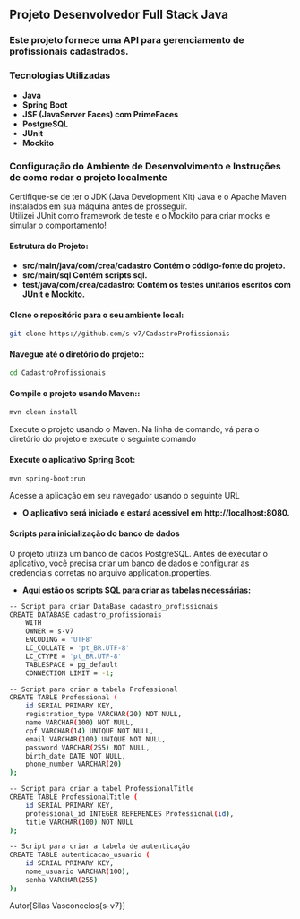 ## Projeto Desenvolvedor Full Stack Java

### Este projeto fornece uma API para gerenciamento de profissionais cadastrados. 
### Tecnologias Utilizadas
- **Java**
- **Spring Boot**
- **JSF (JavaServer Faces) com PrimeFaces**
- **PostgreSQL**
- **JUnit**
- **Mockito**

### Configuração do Ambiente de Desenvolvimento e Instruções de como rodar o projeto localmente
Certifique-se de ter o JDK (Java Development Kit) Java e o Apache Maven instalados em sua máquina antes de prosseguir.  
Utilizei JUnit como framework de teste e o Mockito para criar mocks e simular o comportamento!

#### Estrutura do Projeto:
- **src/main/java/com/crea/cadastro Contém o código-fonte do projeto.**
- **src/main/sql Contém scripts sql.**
- **test/java/com/crea/cadastro: Contém os testes unitários escritos com JUnit e Mockito.**

#### Clone o repositório para o seu ambiente local:
```bash
git clone https://github.com/s-v7/CadastroProfissionais
```
#### Navegue até o diretório do projeto::
```bash
cd CadastroProfissionais
```
#### Compile o projeto usando Maven::
```bash
mvn clean install
```
Execute o projeto usando o Maven. Na linha de comando, vá para o diretório do projeto e execute o seguinte comando
#### Execute o aplicativo Spring Boot:
```bash
mvn spring-boot:run
```
Acesse a aplicação em seu navegador usando o seguinte URL

- **O aplicativo será iniciado e estará acessível em http://localhost:8080.**
#### Scripts para inicialização do banco de dados

O projeto utiliza um banco de dados PostgreSQL. Antes de executar o aplicativo, você precisa criar um banco de dados e configurar as credenciais corretas no arquivo application.properties.

- **Aqui estão os scripts SQL para criar as tabelas necessárias:**
```bash
-- Script para criar DataBase cadastro_profissionais
CREATE DATABASE cadastro_profissionais
    WITH 
    OWNER = s-v7
    ENCODING = 'UTF8'
    LC_COLLATE = 'pt_BR.UTF-8'
    LC_CTYPE = 'pt_BR.UTF-8'
    TABLESPACE = pg_default
    CONNECTION LIMIT = -1;

-- Script para criar a tabela Professional
CREATE TABLE Professional (
    id SERIAL PRIMARY KEY,
    registration_type VARCHAR(20) NOT NULL,
    name VARCHAR(100) NOT NULL,
    cpf VARCHAR(14) UNIQUE NOT NULL,
    email VARCHAR(100) UNIQUE NOT NULL,
    password VARCHAR(255) NOT NULL,
    birth_date DATE NOT NULL,
    phone_number VARCHAR(20)
);

-- Script para criar a tabel ProfessionalTitle
CREATE TABLE ProfessionalTitle (
    id SERIAL PRIMARY KEY,
    professional_id INTEGER REFERENCES Professional(id),
    title VARCHAR(100) NOT NULL
);

-- Script para criar a tabela de autenticação
CREATE TABLE autenticacao_usuario (
    id SERIAL PRIMARY KEY,
    nome_usuario VARCHAR(100),
    senha VARCHAR(255)
);
```
Autor[Silas Vasconcelos{s-v7}]
